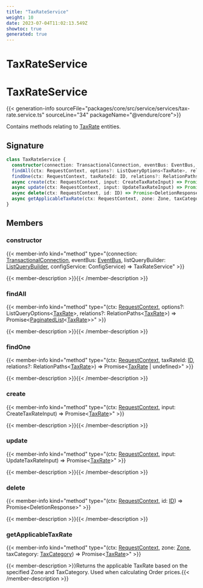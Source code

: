 ```yaml
---
title: "TaxRateService"
weight: 10
date: 2023-07-04T11:02:13.549Z
showtoc: true
generated: true
---
```

<!-- This file was generated from the Vendure source. Do not modify. Instead, re-run the "docs:build" script -->

# TaxRateService
<div class="symbol">


# TaxRateService

{{< generation-info sourceFile="packages/core/src/service/services/tax-rate.service.ts" sourceLine="34" packageName="@vendure/core">}}

Contains methods relating to <a href='/typescript-api/entities/tax-rate#taxrate'>TaxRate</a> entities.

## Signature

```TypeScript
class TaxRateService {
  constructor(connection: TransactionalConnection, eventBus: EventBus, listQueryBuilder: ListQueryBuilder, configService: ConfigService)
  findAll(ctx: RequestContext, options?: ListQueryOptions<TaxRate>, relations?: RelationPaths<TaxRate>) => Promise<PaginatedList<TaxRate>>;
  findOne(ctx: RequestContext, taxRateId: ID, relations?: RelationPaths<TaxRate>) => Promise<TaxRate | undefined>;
  async create(ctx: RequestContext, input: CreateTaxRateInput) => Promise<TaxRate>;
  async update(ctx: RequestContext, input: UpdateTaxRateInput) => Promise<TaxRate>;
  async delete(ctx: RequestContext, id: ID) => Promise<DeletionResponse>;
  async getApplicableTaxRate(ctx: RequestContext, zone: Zone, taxCategory: TaxCategory) => Promise<TaxRate>;
}
```
## Members

### constructor

{{< member-info kind="method" type="(connection: <a href='/typescript-api/data-access/transactional-connection#transactionalconnection'>TransactionalConnection</a>, eventBus: <a href='/typescript-api/events/event-bus#eventbus'>EventBus</a>, listQueryBuilder: <a href='/typescript-api/data-access/list-query-builder#listquerybuilder'>ListQueryBuilder</a>, configService: ConfigService) => TaxRateService"  >}}

{{< member-description >}}{{< /member-description >}}

### findAll

{{< member-info kind="method" type="(ctx: <a href='/typescript-api/request/request-context#requestcontext'>RequestContext</a>, options?: ListQueryOptions&#60;<a href='/typescript-api/entities/tax-rate#taxrate'>TaxRate</a>&#62;, relations?: RelationPaths&#60;<a href='/typescript-api/entities/tax-rate#taxrate'>TaxRate</a>&#62;) => Promise&#60;<a href='/typescript-api/common/paginated-list#paginatedlist'>PaginatedList</a>&#60;<a href='/typescript-api/entities/tax-rate#taxrate'>TaxRate</a>&#62;&#62;"  >}}

{{< member-description >}}{{< /member-description >}}

### findOne

{{< member-info kind="method" type="(ctx: <a href='/typescript-api/request/request-context#requestcontext'>RequestContext</a>, taxRateId: <a href='/typescript-api/common/id#id'>ID</a>, relations?: RelationPaths&#60;<a href='/typescript-api/entities/tax-rate#taxrate'>TaxRate</a>&#62;) => Promise&#60;<a href='/typescript-api/entities/tax-rate#taxrate'>TaxRate</a> | undefined&#62;"  >}}

{{< member-description >}}{{< /member-description >}}

### create

{{< member-info kind="method" type="(ctx: <a href='/typescript-api/request/request-context#requestcontext'>RequestContext</a>, input: CreateTaxRateInput) => Promise&#60;<a href='/typescript-api/entities/tax-rate#taxrate'>TaxRate</a>&#62;"  >}}

{{< member-description >}}{{< /member-description >}}

### update

{{< member-info kind="method" type="(ctx: <a href='/typescript-api/request/request-context#requestcontext'>RequestContext</a>, input: UpdateTaxRateInput) => Promise&#60;<a href='/typescript-api/entities/tax-rate#taxrate'>TaxRate</a>&#62;"  >}}

{{< member-description >}}{{< /member-description >}}

### delete

{{< member-info kind="method" type="(ctx: <a href='/typescript-api/request/request-context#requestcontext'>RequestContext</a>, id: <a href='/typescript-api/common/id#id'>ID</a>) => Promise&#60;DeletionResponse&#62;"  >}}

{{< member-description >}}{{< /member-description >}}

### getApplicableTaxRate

{{< member-info kind="method" type="(ctx: <a href='/typescript-api/request/request-context#requestcontext'>RequestContext</a>, zone: <a href='/typescript-api/entities/zone#zone'>Zone</a>, taxCategory: <a href='/typescript-api/entities/tax-category#taxcategory'>TaxCategory</a>) => Promise&#60;<a href='/typescript-api/entities/tax-rate#taxrate'>TaxRate</a>&#62;"  >}}

{{< member-description >}}Returns the applicable TaxRate based on the specified Zone and TaxCategory. Used when calculating Order
prices.{{< /member-description >}}


</div>
